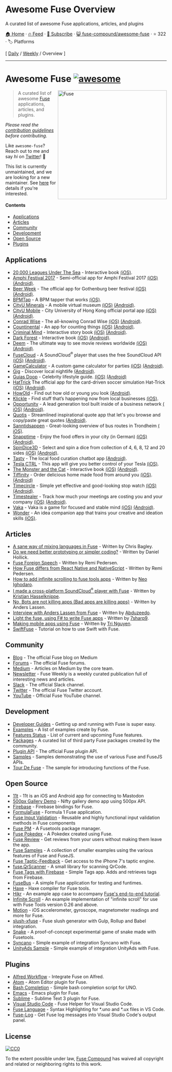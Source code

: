 # Awesome Fuse Overview

A curated list of awesome Fuse applications, articles, and plugins

[🏠 Home](/README.md) · [🔥 Feed](https://test.trackawesomelist.com/fuse-compound/awesome-fuse/rss.xml) · [📮 Subscribe](https://trackawesomelist.us17.list-manage.com/subscribe?u=d2f0117aa829c83a63ec63c2f&id=36a103854c) · [😺 fuse-compound/awesome-fuse](https://github.com/fuse-compound/awesome-fuse/blob/master/README.md) · ⭐ 322 · 🏷️ Platforms

[ [Daily](/content/fuse-compound/awesome-fuse/README.md) / [Weekly](/content/fuse-compound/awesome-fuse/week/README.md) / Overview ]

---

# Awesome Fuse [![awesome](https://cdn.rawgit.com/sindresorhus/awesome/master/media/badge.svg)](https://github.com/sindresorhus/awesome)

[<img src="https://user-images.githubusercontent.com/499192/31740578-13ed7990-b452-11e7-96ca-e7fb898edff0.png" align="right" alt="Fuse" width="340">](https://www.fusetools.com/)

> A curated list of awesome [Fuse](https://www.fusetools.com/) applications, articles, and plugins.

*Please read the [contribution guidelines](https://github.com/fuse-compound/awesome-fuse/blob/master/README.md/CONTRIBUTING.md) before contributing.*

Like `awesome-fuse`? Reach out to me and say *hi* on [Twitter](https://twitter.com/fusetools)! 👋

This list is currently unmaintained, and we are looking for a new maintainer. See [here](https://github.com/fuse-compound/awesome-fuse/issues/57) for details if you're interested.

#### Contents

*   [Applications](#applications)
*   [Articles](#articles)
*   [Community](#community)
*   [Development](#development)
*   [Open Source](#open-source)
*   [Plugins](#plugins)

## Applications

*   [20,000 Leagues Under The Sea](https://itunes.apple.com/us/app/20-000-leagues-under-sea-pathbook/id1187726369) - Interactive book [(​iOS)](https://itunes.apple.com/us/app/20-000-leagues-under-sea-pathbook/id1187726369).
*   [Amphi Festival 2017](http://www.amphi-festival.de/) - Semi-official app for Amphi Festival 2017 [(​iOS)](https://itunes.apple.com/us/app/amphi-festival-2017/id1258744398) [(Android)](https://play.google.com/store/apps/details?id=org.knatten.AmphiFestival2017).
*   [Beer Week](http://gbgbeerweek.se/) - The official app for Gothenburg beer festival [(​iOS)](https://itunes.apple.com/se/app/beer-week/id1094707718) [(Android)](https://play.google.com/store/apps/details?id=com.gbgbeerweek).
*   [BPMTap](https://itunes.apple.com/WebObjects/MZStore.woa/wa/viewSoftware?id=1072222649) - A BPM tapper that works [(​iOS)](https://itunes.apple.com/WebObjects/MZStore.woa/wa/viewSoftware?id=1072222649).
*   [CityU Minerals](https://play.google.com/store/apps/details?id=hk.edu.cityu.minerals) - A mobile virtual museum [(iOS)](https://itunes.apple.com/hk/app/cityu-minerals/id1164394395) [(Android)](https://play.google.com/store/apps/details?id=hk.edu.cityu.minerals).
*   [CityU Mobile](https://play.google.com/store/apps/details?id=hk.edu.cityu.minerals) - City University of Hong Kong official portal app [(iOS)](https://itunes.apple.com/us/app/cityu-mobile/id750718911) [(Android)](https://play.google.com/store/apps/details?id=hk.edu.cityu.mobile).
*   [Conrad Wise](https://itunes.apple.com/us/app/conrad-wise/id1090322679) - The all-knowing Conrad Wise [(​iOS)](https://itunes.apple.com/us/app/conrad-wise/id1090322679) [(Android)](https://play.google.com/store/apps/details?id=com.ConradWise).
*   [Countinental](https://itunes.apple.com/us/app/countinental/id1065815345) - An app for counting things [(​iOS)](https://itunes.apple.com/us/app/countinental/id1065815345) [(Android)](https://play.google.com/store/apps/details?id=com.Countinental).
*   [Criminal Mind](https://livingabook.com) - Interactive story book [(​iOS)](https://itunes.apple.com/us/app/mente-criminal-living-a-book/id924788775) [(Android)](https://play.google.com/store/apps/details?id=com.livingabook.mentecriminal).
*   [Dark Forest](https://livingabook.com) - Interactive book [(​iOS)](https://itunes.apple.com/mx/app/dark-forest-living-a-book/id695442145) [(Android)](https://play.google.com/store/apps/details?id=com.livingabook.darkforest).
*   [Deem](http://deemapp.co/) - The ultimate way to see movie reviews worldwide [(​iOS)](https://itunes.apple.com/app/deem-movies/id1057365760) [(Android)](https://play.google.com/store/apps/details?id=com.deem).
*   [FuseCloud](https://github.com/fusetools/FuseCloud) - A SoundCloud<sup>®</sup> player that uses the free SoundCloud API [(iOS)](https://itunes.apple.com/us/app/fusecloud/id1173516856) [(Android)](https://play.google.com/store/apps/details?id=com.fuse.fusecloud\&hl=en).
*   [GameCalculator](https://itunes.apple.com/us/app/gamecalculator/id952709405) - A custom game calculator for parties [(​iOS)](https://itunes.apple.com/us/app/gamecalculator/id952709405) [(Android)](https://play.google.com/store/apps/details?id=com.GameCalculator).
*   [Gig](https://play.google.com/store/apps/details?id=com.littleboat.gig) - Discover local nightlife [(Android)](https://play.google.com/store/apps/details?id=com.littleboat.gig).
*   [Guias Doop](http://guiadoop.com.br/download/) - Celebrity lifestyle guide. [(​iOS)](https://itunes.apple.com/br/app/guias-doop/id1235335392) [(Android)](https://play.google.com/store/apps/details?id=br.com.guiadoop.fuse)
*   [HatTrick](http://htgame.uk) The official app for the card-driven soccer simulation Hat-Trick [(​iOS)](https://itunes.apple.com/cl/app/hattrick-companion-app/id1160945812) [(Android)](https://play.google.com/store/apps/details?id=com.apps.hattrick).
*   [HowOld](https://play.google.com/store/apps/details?id=com.HowOld) - Find out how old or young you look [(Android​)](https://play.google.com/store/apps/details?id=com.HowOld).
*   [Klickle](https://itunes.apple.com/us/app/klickle/id873427610) - Find stuff that’s happening now from local businesses [(​iOS)](https://itunes.apple.com/us/app/klickle/id873427610).
*   [Opportunity](https://myopportunity.com/) - A lead generation tool built inside of a business network [(​iOS)](https://itunes.apple.com/us/app/opportunity-business-opportunities/id1120189533) [(Android)](https://play.google.com/store/apps/details?id=com.opprtunity.opprtunityapp).
*   [Quotis](https://play.google.com/store/apps/details?id=com.qubatetech.quotis) - Streamlined inspirational quote app that let's you browse and copy/paste great quotes [(Android)](https://play.google.com/store/apps/details?id=com.qubatetech.quotis).
*   [Sanntidsappen](https://sanntidsappen.9u.no/) - Great-looking overview of bus routes in Trondheim [(​iOS)](https://itunes.apple.com/no/app/sanntidsappen/id1106042398).
*   [Snapptime](https://snapptime.de/) - Enjoy the food offers in your city (in German) [(​iOS)](https://itunes.apple.com/de/app/snapptime/id1162387536) [(Android)](https://play.google.com/store/apps/details?id=de.snapptime).
*   [SpinDice3D](https://itunes.apple.com/us/app/spindice3d/id1082656455) - Select and spin a dice from collection of 4, 6, 8, 12 and 20 sides [(​iOS)](https://itunes.apple.com/us/app/spindice3d/id1082656455) [(Android)](https://play.google.com/store/apps/details?id=com.SpinDice).
*   [Tasty](https://play.google.com/store/apps/details?id=net.tastyapp.tasty\&hl=en) - The local food curation chatbot app [(Android)](https://play.google.com/store/apps/details?id=net.tastyapp.tasty\&hl=en).
*   [Tesla CTRL](https://itunes.apple.com/no/app/teslactrls/id1120560798) - This app will give you better control of your Tesla [(​iOS)](https://itunes.apple.com/no/app/teslactrls/id1120560798).
*   [The Monster and the Cat](https://livingabook.com) - Interactive book [(​iOS)](https://itunes.apple.com/mx/app/the-monster-and-the-cat/id726779970) [(Android)](https://play.google.com/store/apps/details?id=com.livingabook.monsterandcat).
*   [Tiffinity](https://itunes.apple.com/us/app/tiffinity/id1191434201) - Order delicious home made food from around you [(​iOS)](https://itunes.apple.com/us/app/tiffinity/id1191434201). [(Android)](https://play.google.com/store/apps/details?id=com.apps.tiffinityapp)
*   [Timecircle](https://itunes.apple.com/bt/app/timecircle/id1068220814) - Simple yet effective and good-looking stop watch [(​iOS)](https://itunes.apple.com/bt/app/timecircle/id1068220814) [(Android)](https://play.google.com/store/apps/details?id=com.vegardstrand.TimeCircle).
*   [Timestealer](https://itunes.apple.com/us/app/timestealer/id1073144825) - Track how much your meetings are costing you and your company [(​iOS)](https://itunes.apple.com/us/app/timestealer/id1073144825) [(Android)](https://play.google.com/store/apps/details?id=com.Timestealer).
*   [Vaka](https://itunes.apple.com/us/app/vaka/id1077345742) - Vaka is a game for focused and stable mind [(​iOS)](https://itunes.apple.com/us/app/vaka/id1077345742) [(Android)](https://play.google.com/store/apps/details?id=com.Vaka).
*   [Wonder](https://getwonder.io/) - An idea companion app that trains your creative and ideation skills [(​iOS)](https://itunes.apple.com/se/app/wonder-creativity-training/id1090880488).

## Articles

*   [A sane way of mixing languages in Fuse](https://medium.com/@fusetools/a-sane-way-of-mixing-languages-in-fuse-660b351c2f96) - Written by Chris Bagley.
*   [Do we need better prototyping or simpler coding?](https://blog.prototypr.io/do-we-need-better-prototyping-or-simpler-coding-269109426313#.7c7y1vgx7) - Written by Daniel Hollick.
*   [Fuse Foreign Speech](https://medium.com/@fusetools/fuse-foreign-speech-c4d888b505ec) - Written by Remi Pedersen.
*   [How Fuse differs from React Native and NativeScript](https://medium.com/@fusetools/how-fuse-differs-from-react-native-and-nativescript-525344f02aaf#.pa1n8uh5l) - Written by Remi Pedersen.
*   [How to add infinite scrolling to fuse tools apps](https://www.creativitykills.co/how-to-add-infinite-scrolling-to-fuse-app/) - Written by [Neo Ighodaro](https://github.com/neoighodaro).
*   [I made a cross-platform SoundCloud<sup>®</sup> player with Fuse](https://medium.com/@fusetools/i-made-a-cross-platform-soundcloud-player-with-fuse-9fb1e62b7db1#.5lhmtwovz) - Written by [Kristian Hasselknippe](https://github.com/kristianhasselknippe/).
*   [No, Bots are not killing apps (Bad apps are killing apps)](https://blog.prototypr.io/bots-wont-replace-apps-c88ff164990c#.2sp9vfqtv) - Written by Anders Lassen.
*   [Interview with Anders Lassen from Fuse](http://abduzeedo.com/interview-anders-lassen-fuse) - Written by [Abduzeedo](http://abduzeedo.com/).
*   [Light the fuse, using F# to write Fuse apps](http://7sharpnine.com/2016/06/03/light-the-fuse/) - Written by [7sharp9](https://github.com/7sharp9/).
*   [Making mobile apps using Fuse](https://tmn.io/read/2015-11-22-making-mobile-apps-using-Fuse) - Written by [Tri Nguyen](https://github.com/tmn/).
*   [SwiftFuse](https://github.com/YugoCode/SwiftFuse/blob/master/README.md) - Tutorial on how to use Swift with Fuse.

## Community

*   [Blog](https://medium.com/@fusetools/latest) - The official Fuse blog on Medium
*   [Forums](https://www.fusetools.com/community/forums) - The official Fuse forums.
*   [Medium](https://medium.com/@fusetools) - Articles on Medium by the core team.
*   [Newsletter](http://weekly.fusetools.com/) - Fuse Weekly is a weekly curated publication full of interesting news and articles.
*   [Slack](https://slackcommunity.fusetools.com/) - The official Slack channel.
*   [Twitter](https://twitter.com/fusetools) - The official Fuse Twitter account.
*   [YouTube](https://www.youtube.com/channel/UCPizp_2dBkLlXRFnbieG3Qw/feed) - Official Fuse YouTube channel.

## Development

*   [Developer Guides](https://www.fusetools.com/docs) - Getting up and running with Fuse is super easy.
*   [Examples](https://www.fusetools.com/examples) - A list of examples create by Fuse.
*   [Features Status](https://www.fusetools.com/docs/features) - List of current and upcoming Fuse features.
*   [Packages](https://www.fusetools.com/docs/packages) - A curated list of third party Fuse packages created by the community.
*   [Plugin API](https://www.fusetools.com/docs/technical-corner/fuse-protocol) - The official Fuse plugin API.
*   [Samples](https://github.com/fusetools/fuse-samples/) - Samples demonstrating the use of various Fuse and FuseJS APIs.
*   [Tour De Fuse](https://github.com/englekk/TourDeFuse) - The sample for introducing functions of the Fuse.

## Open Source

*   [11t](https://github.com/jeroensmeets/mastodon-app) - 11t is an iOS and Android app for connecting to Mastodon
*   [500px Gallery Demo](https://github.com/jveres/D500px) - Nifty gallery demo app using 500px API.
*   [Firebase](https://github.com/fuse-compound/Fuse.Firebase) - Firebase bindings for Fuse.
*   [FormulaFuse](https://github.com/sanderdan/FormulaFuse) - Formula 1 Fuse application.
*   [Fuse Input Validation](https://github.com/mokko-lab/fuse-input-validation) - Reusable and highly functional input validation methods in Fuse components
*   [Fuse PM](https://github.com/bolav/fusepm) - A Fusetools package manager.
*   [Fuse Pokedex](https://github.com/franzsilva/FusePokeDex) - A Pokedex created using Fuse.
*   [Fuse Review](https://github.com/LuisRodriguezLD/Fuse-RequestReview) - Get reviews from your users without making them leave the app.
*   [Fuse Samples](https://github.com/fusetools/fuse-samples) - A collection of smaller examples using the various features of Fuse and FuseJS.
*   [Fuse Taptic-Feedback](https://github.com/LuisRodriguezLD/Fuse-TapticFeedback) - Get access to the iPhone 7's taptic engine.
*   [fuse.QrScanner](https://github.com/glenfordwilliams/fuse.QrScanner) - A small library for scanning QrCode.
*   [Fuse Tags with Firebase](https://github.com/LuisRodriguezLD/Fuse-Tags-with-Firebase) - Simple Tags app. Adds and retrieves tags from Firebase.
*   [FuseBus](http://tmn.github.io/FuseBus/) - A simple Fuse application for testing and funtimes.
*   [Haxe](https://github.com/elsassph/fusetools-haxe) - Haxe compiler for Fuse tools.
*   [Hikr](https://github.com/fusetools/hikr) - An example app case to accompany [Fuse's end-to-end tutorial](https://www.fusetools.com/docs/tutorial/tutorial).
*   [Infinite Scroll](https://bitbucket.org/uzeidurs/fuse-infinite-scroll/) - An example implementation of "infinite scroll" for use with Fuse Tools version 0.26 and above.
*   [Motion](https://github.com/AlexGustafsson/fuse-motion) - iOS accelerometer, gyroscope, magnetometer readings and more for Fuse.
*   [slush-xfuse](https://www.npmjs.com/package/slush-xfuse) - Fuse slush generator with Gulp, Rollup and Babel integration.
*   [Snake](https://bitbucket.org/uzeidurs/fuse-snake/) - A proof-of-concept experimental game of snake made with Fusetools.
*   [Syncano](https://github.com/Syncano/syncano-fuse-example) - Simple example of integration Syncano with Fuse.
*   [UnityAds Sample](https://github.com/englekk/Fusetools_UnityAdsSample) - Simple example of integration UnityAds with Fuse.

## Plugins

*   [Alfred Workflow](https://github.com/Hazealign/fuse-alfred-workflow) - Integrate Fuse on Alfred.
*   [Atom](https://github.com/fusetools/Fuse.AtomPlugin) - Atom Editor plugin for Fuse.
*   [Bash Completion](https://github.com/fusetools/UnoBashCompletion) - Simple bash completion script for UNO.
*   [Emacs](https://github.com/kristianhasselknippe/fuse-mode) - Emacs plugin for Fuse.
*   [Sublime](https://github.com/fusetools/Fuse.SublimePlugin) - Sublime Text 3 plugin for Fuse.
*   [Visual Studio Code](https://github.com/Hazealign/vscode-fuse) - Fuse Helper for Visual Studio Code.
*   [Fuse Language](https://marketplace.visualstudio.com/items?itemName=naumovs.vscode-fuse-syntax) - Syntax Highlighting for \*.uno and \*.ux files in VS Code.
*   [Fuse-Log](https://github.com/bstrr/vscode-fuse-log) - Get Fuse log messages into Visual Studio Code's output panel.

## License

[![CC0](https://mirrors.creativecommons.org/presskit/buttons/88x31/svg/cc-zero.svg)](https://creativecommons.org/publicdomain/zero/1.0/)

To the extent possible under law, [Fuse Compound](https://github.com/fuse-compound) has waived all copyright and related or neighboring rights to this work.

